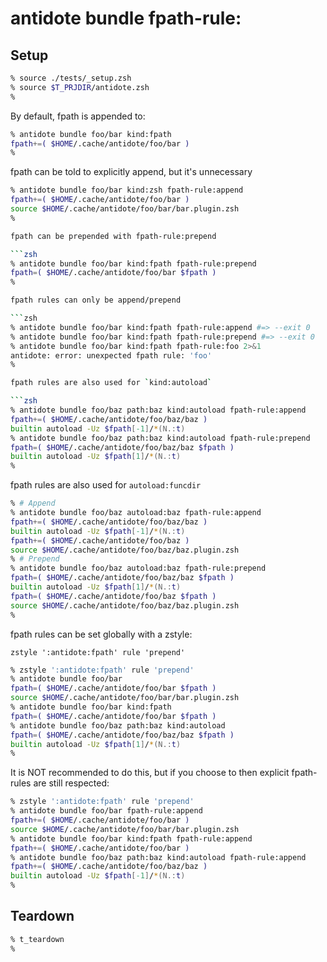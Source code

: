 # antidote bundle fpath-rule:<rule>

## Setup

```zsh
% source ./tests/_setup.zsh
% source $T_PRJDIR/antidote.zsh
%
```

By default, fpath is appended to:

```zsh
% antidote bundle foo/bar kind:fpath
fpath+=( $HOME/.cache/antidote/foo/bar )
%
```

fpath can be told to explicitly append, but it's unnecessary

```zsh
% antidote bundle foo/bar kind:zsh fpath-rule:append
fpath+=( $HOME/.cache/antidote/foo/bar )
source $HOME/.cache/antidote/foo/bar/bar.plugin.zsh
%

fpath can be prepended with fpath-rule:prepend

```zsh
% antidote bundle foo/bar kind:fpath fpath-rule:prepend
fpath=( $HOME/.cache/antidote/foo/bar $fpath )
%

fpath rules can only be append/prepend

```zsh
% antidote bundle foo/bar kind:fpath fpath-rule:append #=> --exit 0
% antidote bundle foo/bar kind:fpath fpath-rule:prepend #=> --exit 0
% antidote bundle foo/bar kind:fpath fpath-rule:foo 2>&1
antidote: error: unexpected fpath rule: 'foo'
%

fpath rules are also used for `kind:autoload`

```zsh
% antidote bundle foo/baz path:baz kind:autoload fpath-rule:append
fpath+=( $HOME/.cache/antidote/foo/baz/baz )
builtin autoload -Uz $fpath[-1]/*(N.:t)
% antidote bundle foo/baz path:baz kind:autoload fpath-rule:prepend
fpath=( $HOME/.cache/antidote/foo/baz/baz $fpath )
builtin autoload -Uz $fpath[1]/*(N.:t)
%
```

fpath rules are also used for `autoload:funcdir`

```zsh
% # Append
% antidote bundle foo/baz autoload:baz fpath-rule:append
fpath+=( $HOME/.cache/antidote/foo/baz/baz )
builtin autoload -Uz $fpath[-1]/*(N.:t)
fpath+=( $HOME/.cache/antidote/foo/baz )
source $HOME/.cache/antidote/foo/baz/baz.plugin.zsh
% # Prepend
% antidote bundle foo/baz autoload:baz fpath-rule:prepend
fpath=( $HOME/.cache/antidote/foo/baz/baz $fpath )
builtin autoload -Uz $fpath[1]/*(N.:t)
fpath=( $HOME/.cache/antidote/foo/baz $fpath )
source $HOME/.cache/antidote/foo/baz/baz.plugin.zsh
%
```

fpath rules can be set globally with a zstyle:

`zstyle ':antidote:fpath' rule 'prepend'`

```zsh
% zstyle ':antidote:fpath' rule 'prepend'
% antidote bundle foo/bar
fpath=( $HOME/.cache/antidote/foo/bar $fpath )
source $HOME/.cache/antidote/foo/bar/bar.plugin.zsh
% antidote bundle foo/bar kind:fpath
fpath=( $HOME/.cache/antidote/foo/bar $fpath )
% antidote bundle foo/baz path:baz kind:autoload
fpath=( $HOME/.cache/antidote/foo/baz/baz $fpath )
builtin autoload -Uz $fpath[1]/*(N.:t)
%
```

It is NOT recommended to do this, but if you choose to then explicit fpath-rules are
still respected:

```zsh
% zstyle ':antidote:fpath' rule 'prepend'
% antidote bundle foo/bar fpath-rule:append
fpath+=( $HOME/.cache/antidote/foo/bar )
source $HOME/.cache/antidote/foo/bar/bar.plugin.zsh
% antidote bundle foo/bar kind:fpath fpath-rule:append
fpath+=( $HOME/.cache/antidote/foo/bar )
% antidote bundle foo/baz path:baz kind:autoload fpath-rule:append
fpath+=( $HOME/.cache/antidote/foo/baz/baz )
builtin autoload -Uz $fpath[-1]/*(N.:t)
%
```

## Teardown

```zsh
% t_teardown
%
```
